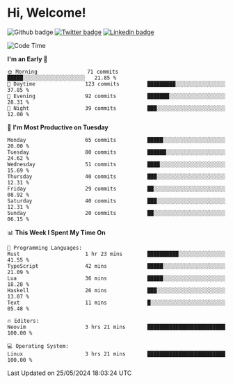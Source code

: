   # Hi, Welcome!
  ![Github badge](https://img.shields.io/github/followers/kraken-afk.svg?style=social&label=Follow&maxAge=2592000)
  [![Twitter badge](https://img.shields.io/badge/-Twitter-00acee?style=flat-square&logo=Twitter&logoColor=white)](https://twitter.com/trshppl)
  [![Linkedin badge](https://img.shields.io/badge/LinkedIn-0077B5?style=flat-square&logo=linkedin&logoColor=white)](https://www.linkedin.com/in/noveanrer)
<!--START_SECTION:waka-->
![Code Time](http://img.shields.io/badge/Code%20Time-223%20hrs%2039%20mins-blue)

**I'm an Early 🐤** 

```text
🌞 Morning                71 commits          █████░░░░░░░░░░░░░░░░░░░░   21.85 % 
🌆 Daytime                123 commits         █████████░░░░░░░░░░░░░░░░   37.85 % 
🌃 Evening                92 commits          ███████░░░░░░░░░░░░░░░░░░   28.31 % 
🌙 Night                  39 commits          ███░░░░░░░░░░░░░░░░░░░░░░   12.00 % 
```
📅 **I'm Most Productive on Tuesday** 

```text
Monday                   65 commits          █████░░░░░░░░░░░░░░░░░░░░   20.00 % 
Tuesday                  80 commits          ██████░░░░░░░░░░░░░░░░░░░   24.62 % 
Wednesday                51 commits          ████░░░░░░░░░░░░░░░░░░░░░   15.69 % 
Thursday                 40 commits          ███░░░░░░░░░░░░░░░░░░░░░░   12.31 % 
Friday                   29 commits          ██░░░░░░░░░░░░░░░░░░░░░░░   08.92 % 
Saturday                 40 commits          ███░░░░░░░░░░░░░░░░░░░░░░   12.31 % 
Sunday                   20 commits          ██░░░░░░░░░░░░░░░░░░░░░░░   06.15 % 
```


📊 **This Week I Spent My Time On** 

```text
💬 Programming Languages: 
Rust                     1 hr 23 mins        ██████████░░░░░░░░░░░░░░░   41.55 % 
TypeScript               42 mins             █████░░░░░░░░░░░░░░░░░░░░   21.09 % 
Lua                      36 mins             █████░░░░░░░░░░░░░░░░░░░░   18.28 % 
Haskell                  26 mins             ███░░░░░░░░░░░░░░░░░░░░░░   13.07 % 
Text                     11 mins             █░░░░░░░░░░░░░░░░░░░░░░░░   05.48 % 

🔥 Editors: 
Neovim                   3 hrs 21 mins       █████████████████████████   100.00 % 

💻 Operating System: 
Linux                    3 hrs 21 mins       █████████████████████████   100.00 % 
```


 Last Updated on 25/05/2024 18:03:24 UTC
<!--END_SECTION:waka-->